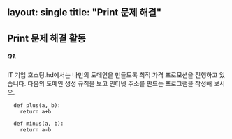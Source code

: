 
layout: single
title: "Print 문제 해결"
---


## Print 문제 해결 활동

##### Q1. 
IT 기업 호스팅.hd에서는 나만의 도메인을 만들도록 최적 가격 프로모션을 진행하고 있습니다. 다음의 도메인 생성 규칙을 보고 인터넷 주소를 만드는 프로그램을 작성해 보시오.


~~~
  def plus(a, b):
    return a+b

  def minus(a, b):
    return a-b
~~~
